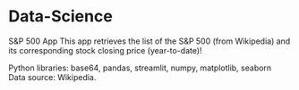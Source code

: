 # Data-Science

S&P 500 App
This app retrieves the list of the S&P 500 (from Wikipedia) and its corresponding stock closing price (year-to-date)!

Python libraries: base64, pandas, streamlit, numpy, matplotlib, seaborn
Data source: Wikipedia.

